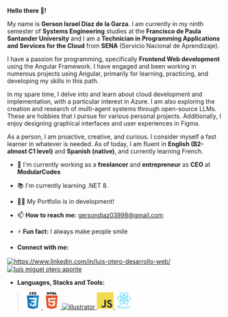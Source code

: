 **Hello there 👋!**

My name is **Gerson Israel Diaz de la Garza**. I am currently in my ninth semester of **Systems Engineering** studies at the **Francisco de Paula Santander University** and I am a **Technician in Programming Applications and Services for the Cloud** from **SENA** (Servicio Nacional de Aprendizaje).

I have a passion for programming, specifically **Frontend Web development** using the Angular Framework. I have engaged and been working in numerous projects using Angular, primarily for learning, practicing, and developing my skills in this path.

In my spare time, I delve into and learn about cloud development and implementation, with a particular interest in Azure. I am also exploring the creation and research of multi-agent systems through open-source LLMs. These are hobbies that I pursue for various personal projects. Additionally, I enjoy designing graphical interfaces and user experiences in Figma.

As a person, I am proactive, creative, and curious. I consider myself a fast learner in whatever is needed. As of today, I am fluent in **English (B2-almost C1 level)** and **Spanish (native)**, and currently learning French.

- 🚧 I'm currently working as a **freelancer** and **entrepreneur** as **CEO** at **ModularCodes**

- 📚 I'm currently learning .NET 8.

- 👨‍💻 My Portfolio is in development!

- 📫 **How to reach me:** gersondiaz03998@gmail.com

- ⚡ **Fun fact:** I always make people smile

- **Connect with me:**

<p align="left">
  <a href="https://linkedin.com/in/https://www.linkedin.com/in/luis-otero-desarrollo-web/" target="blank"><img align="center" src="https://raw.githubusercontent.com/rahuldkjain/github-profile-readme-generator/master/src/images/icons/Social/linked-in-alt.svg"     alt="https://www.linkedin.com/in/luis-otero-desarrollo-web/" height="30" width="40" /></a>
  <a href="https://fb.com/luis miguel otero aponte" target="blank"><img align="center" src="https://raw.githubusercontent.com/rahuldkjain/github-profile-readme-generator/master/src/images/icons/Social/facebook.svg" alt="luis miguel otero aponte" height="30" width="40" /></a>
</p>

- **Languages, Stacks and Tools:**

> <p align="left"> <a href="https://www.w3schools.com/css/" target="_blank" rel="noreferrer"> <img src="https://raw.githubusercontent.com/devicons/devicon/master/icons/css3/css3-original-wordmark.svg" alt="css3" width="40" height="40"/> </a> <a href="https://www.w3.org/html/" target="_blank" rel="noreferrer"> <img src="https://raw.githubusercontent.com/devicons/devicon/master/icons/html5/html5-original-wordmark.svg" alt="html5" width="40" height="40"/> </a> <a href="https://www.adobe.com/in/products/illustrator.html" target="_blank" rel="noreferrer"> <img src="https://www.vectorlogo.zone/logos/adobe_illustrator/adobe_illustrator-icon.svg" alt="illustrator" width="40" height="40"/> </a> <a href="https://developer.mozilla.org/en-US/docs/Web/JavaScript" target="_blank" rel="noreferrer"> <img src="https://raw.githubusercontent.com/devicons/devicon/master/icons/javascript/javascript-original.svg" alt="javascript" width="40" height="40"/> </a> <a href="https://reactjs.org/" target="_blank" rel="noreferrer"> <img src="https://raw.githubusercontent.com/devicons/devicon/master/icons/react/react-original-wordmark.svg" alt="react" width="40" height="40"/> </a> </p>





